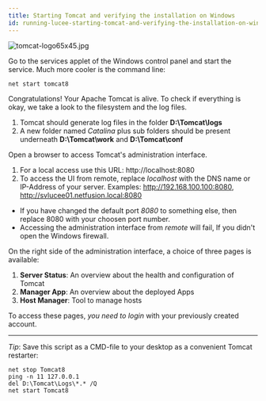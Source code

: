 ```yaml
---
title: Starting Tomcat and verifying the installation on Windows
id: running-lucee-starting-tomcat-and-verifying-the-installation-on-windows
---
```


![tomcat-logo65x45.jpg](https://bitbucket.org/repo/rX87Rq/images/1093758943-tomcat-logo65x45.jpg)

Go to the services applet of the Windows control panel and start the service. Much more cooler is the command line:


```
net start tomcat8
```

Congratulations! Your Apache Tomcat is alive. To check if everything is okay, we take a look to the filesystem and the log files.

1. Tomcat should generate log files in the folder **D:\Tomcat\logs**
2. A new folder named *Catalina* plus sub folders should be present underneath **D:\Tomcat\work** and **D:\Tomcat\conf**

Open a browser to access Tomcat's administration interface.

1. For a local access use this URL: http://localhost:8080
2. To access the UI from remote, replace *localhost* with the DNS name or IP-Address of your server.
Examples: http://192.168.100.100:8080, http://svlucee01.netfusion.local:8080

* If you have changed the default port *8080* to something else, then replace 8080 with your choosen port number.
* Accessing the administration interface from *remote* will fail, If you didn't open the Windows firewall.

On the right side of the administration interface, a choice of three pages is available:

1. **Server Status**: An overview about the health and configuration of Tomcat
2. **Manager App**: An overview about the deployed Apps
3. **Host Manager**: Tool to manage hosts

To access these pages, *you need to login* with your previously created account.

- - -

*Tip*: Save this script as a CMD-file to your desktop as a convenient Tomcat restarter:

```
net stop Tomcat8
ping -n 11 127.0.0.1
del D:\Tomcat\Logs\*.* /Q
net start Tomcat8
```
